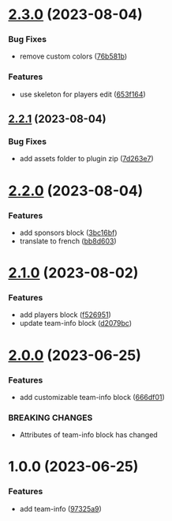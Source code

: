 # [2.3.0](https://github.com/marierigal/wordpress-block-usm/compare/v2.2.1...v2.3.0) (2023-08-04)


### Bug Fixes

* remove custom colors ([76b581b](https://github.com/marierigal/wordpress-block-usm/commit/76b581b37f1808c728a77e2dd22d91a5df7f8cfb))


### Features

* use skeleton for players edit ([653f164](https://github.com/marierigal/wordpress-block-usm/commit/653f164a7a340757f781ce5da56584bec1da8c06))

## [2.2.1](https://github.com/marierigal/wordpress-block-usm/compare/v2.2.0...v2.2.1) (2023-08-04)


### Bug Fixes

* add assets folder to plugin zip ([7d263e7](https://github.com/marierigal/wordpress-block-usm/commit/7d263e722e36285af65fa8f40ed4366e796f9824))

# [2.2.0](https://github.com/marierigal/wordpress-block-usm/compare/v2.1.0...v2.2.0) (2023-08-04)


### Features

* add sponsors block ([3bc16bf](https://github.com/marierigal/wordpress-block-usm/commit/3bc16bfe3d2fdbd634d8541a9b45915ac639eea7))
* translate to french ([bb8d603](https://github.com/marierigal/wordpress-block-usm/commit/bb8d603c0b83a012d018ed1719a45f0d602445d9))

# [2.1.0](https://github.com/marierigal/wordpress-block-usm/compare/v2.0.0...v2.1.0) (2023-08-02)


### Features

* add players block ([f526951](https://github.com/marierigal/wordpress-block-usm/commit/f526951f01c10752ef190ff8f57eac03fdec76d5))
* update team-info block ([d2079bc](https://github.com/marierigal/wordpress-block-usm/commit/d2079bc3de80d84d8fdd3cc0db5977cbfa706a85))

# [2.0.0](https://github.com/marierigal/wordpress-block-usm/compare/v1.0.0...v2.0.0) (2023-06-25)


### Features

* add customizable team-info block ([666df01](https://github.com/marierigal/wordpress-block-usm/commit/666df0136b069ce59213b9b1342ed0abf0d58866))


### BREAKING CHANGES

* Attributes of team-info block has changed

# 1.0.0 (2023-06-25)


### Features

* add team-info ([97325a9](https://github.com/marierigal/wordpress-block-usm/commit/97325a9bf0b9fa294311b5c776a7fc7be91a849b))
